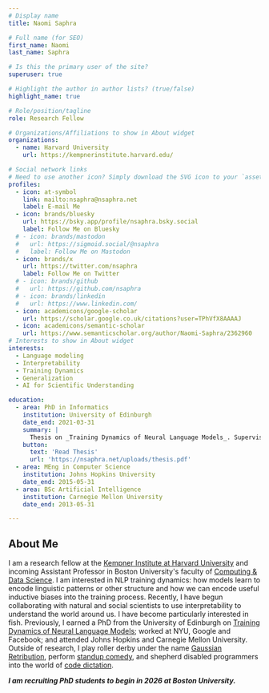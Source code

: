 ```yaml
---
# Display name
title: Naomi Saphra

# Full name (for SEO)
first_name: Naomi
last_name: Saphra

# Is this the primary user of the site?
superuser: true

# Highlight the author in author lists? (true/false)
highlight_name: true

# Role/position/tagline
role: Research Fellow

# Organizations/Affiliations to show in About widget
organizations:
  - name: Harvard University 
    url: https://kempnerinstitute.harvard.edu/

# Social network links
# Need to use another icon? Simply download the SVG icon to your `assets/media/icons/` folder.
profiles:
  - icon: at-symbol
    link: mailto:nsaphra@nsaphra.net
    label: E-mail Me
  - icon: brands/bluesky
    url: https://bsky.app/profile/nsaphra.bsky.social
    label: Follow Me on Bluesky
  # - icon: brands/mastodon
  #   url: https://sigmoid.social/@nsaphra
  #   label: Follow Me on Mastodon
  - icon: brands/x
    url: https://twitter.com/nsaphra
    label: Follow Me on Twitter
  # - icon: brands/github
  #   url: https://github.com/nsaphra
  # - icon: brands/linkedin
  #   url: https://www.linkedin.com/
  - icon: academicons/google-scholar
    url: https://scholar.google.co.uk/citations?user=TPhVfX8AAAAJ
  - icon: academicons/semantic-scholar
    url: https://www.semanticscholar.org/author/Naomi-Saphra/2362960
# Interests to show in About widget
interests:
  - Language modeling
  - Interpretability
  - Training Dynamics
  - Generalization
  - AI for Scientific Understanding

education:
  - area: PhD in Informatics
    institution: University of Edinburgh
    date_end: 2021-03-31
    summary: |
      Thesis on _Training Dynamics of Neural Language Models_. Supervised by [Prof Adam Lopez](https://alopez.github.io/m). 
    button:
      text: 'Read Thesis'
      url: 'https://nsaphra.net/uploads/thesis.pdf'
  - area: MEng in Computer Science
    institution: Johns Hopkins University
    date_end: 2015-05-31
  - area: BSc Artificial Intelligence
    institution: Carnegie Mellon University
    date_end: 2013-05-31

---
```


## About Me

I am a research fellow at the [Kempner Institute at Harvard University](https://www.harvard.edu/kempner-institute/) and incoming Assistant Professor in Boston University's faculty of [Computing \& Data Science](https://www.bu.edu/cds-faculty/). I am interested in NLP training dynamics: how models learn to encode linguistic patterns or other structure and how we can encode useful inductive biases into the training process. Recently, I have begun collaborating with natural and social scientists to use interpretability to understand the world around us. I have become particularly interested in fish. Previously, I earned a PhD from the University of Edinburgh on [Training Dynamics of Neural Language Models](uploads/thesis.pdf); worked at NYU, Google and Facebook; and attended Johns Hopkins and Carnegie Mellon University. Outside of research, I play roller derby under the name [Gaussian Retribution](https://auldreekierollerderby.com/2019/08/10/the-one-gift-i-received-along-with-my-disability/), perform [standup comedy](https://www.youtube.com/watch?v=BzNDdS-lcqM), and shepherd disabled programmers into the world of [code dictation](post/hands/).

***I am recruiting PhD students to begin in 2026 at Boston University.***